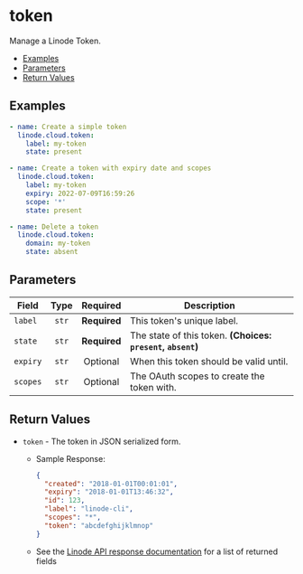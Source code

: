 # token

Manage a Linode Token.


- [Examples](#examples)
- [Parameters](#parameters)
- [Return Values](#return-values)

## Examples

```yaml
- name: Create a simple token 
  linode.cloud.token:
    label: my-token
    state: present
```

```yaml
- name: Create a token with expiry date and scopes 
  linode.cloud.token:
    label: my-token
    expiry: 2022-07-09T16:59:26
    scope: '*'
    state: present
```

```yaml
- name: Delete a token
  linode.cloud.token:
    domain: my-token
    state: absent
```










## Parameters

| Field     | Type | Required | Description                                                                  |
|-----------|------|----------|------------------------------------------------------------------------------|
| `label` | <center>`str`</center> | <center>**Required**</center> | This token's unique label.   |
| `state` | <center>`str`</center> | <center>**Required**</center> | The state of this token.  **(Choices: `present`, `absent`)** |
| `expiry` | <center>`str`</center> | <center>Optional</center> | When this token should be valid until.   |
| `scopes` | <center>`str`</center> | <center>Optional</center> | The OAuth scopes to create the token with.   |






## Return Values

- `token` - The token in JSON serialized form.

    - Sample Response:
        ```json
        {
          "created": "2018-01-01T00:01:01",
          "expiry": "2018-01-01T13:46:32",
          "id": 123,
          "label": "linode-cli",
          "scopes": "*",
          "token": "abcdefghijklmnop"
        }
        ```
    - See the [Linode API response documentation](https://www.linode.com/docs/api/profile/#personal-access-token-create__responses) for a list of returned fields


